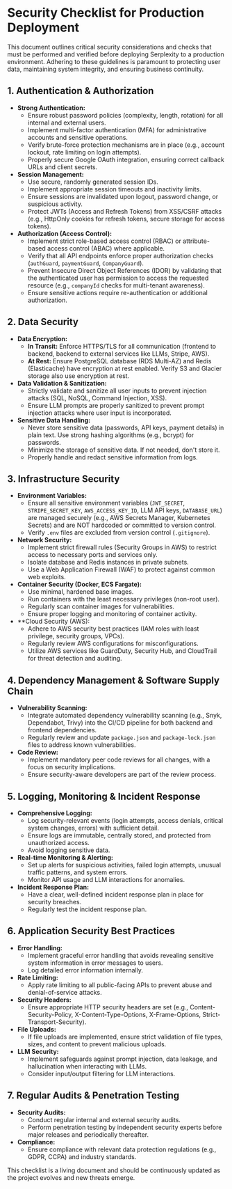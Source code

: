 # Security Checklist for Production Deployment

This document outlines critical security considerations and checks that must be performed and verified before deploying Serplexity to a production environment. Adhering to these guidelines is paramount to protecting user data, maintaining system integrity, and ensuring business continuity.

## 1. Authentication & Authorization

*   **Strong Authentication:**
    *   Ensure robust password policies (complexity, length, rotation) for all internal and external users.
    *   Implement multi-factor authentication (MFA) for administrative accounts and sensitive operations.
    *   Verify brute-force protection mechanisms are in place (e.g., account lockout, rate limiting on login attempts).
    *   Properly secure Google OAuth integration, ensuring correct callback URLs and client secrets.
*   **Session Management:**
    *   Use secure, randomly generated session IDs.
    *   Implement appropriate session timeouts and inactivity limits.
    *   Ensure sessions are invalidated upon logout, password change, or suspicious activity.
    *   Protect JWTs (Access and Refresh Tokens) from XSS/CSRF attacks (e.g., HttpOnly cookies for refresh tokens, secure storage for access tokens).
*   **Authorization (Access Control):**
    *   Implement strict role-based access control (RBAC) or attribute-based access control (ABAC) where applicable.
    *   Verify that all API endpoints enforce proper authorization checks (`authGuard`, `paymentGuard`, `CompanyGuard`).
    *   Prevent Insecure Direct Object References (IDOR) by validating that the authenticated user has permission to access the requested resource (e.g., `companyId` checks for multi-tenant awareness).
    *   Ensure sensitive actions require re-authentication or additional authorization.

## 2. Data Security

*   **Data Encryption:**
    *   **In Transit:** Enforce HTTPS/TLS for all communication (frontend to backend, backend to external services like LLMs, Stripe, AWS).
    *   **At Rest:** Ensure PostgreSQL database (RDS Multi-AZ) and Redis (Elasticache) have encryption at rest enabled. Verify S3 and Glacier storage also use encryption at rest.
*   **Data Validation & Sanitization:**
    *   Strictly validate and sanitize all user inputs to prevent injection attacks (SQL, NoSQL, Command Injection, XSS).
    *   Ensure LLM prompts are properly sanitized to prevent prompt injection attacks where user input is incorporated.
*   **Sensitive Data Handling:**
    *   Never store sensitive data (passwords, API keys, payment details) in plain text. Use strong hashing algorithms (e.g., bcrypt) for passwords.
    *   Minimize the storage of sensitive data. If not needed, don't store it.
    *   Properly handle and redact sensitive information from logs.

## 3. Infrastructure Security

*   **Environment Variables:**
    *   Ensure all sensitive environment variables (`JWT_SECRET`, `STRIPE_SECRET_KEY`, `AWS_ACCESS_KEY_ID`, LLM API keys, `DATABASE_URL`) are managed securely (e.g., AWS Secrets Manager, Kubernetes Secrets) and are NOT hardcoded or committed to version control.
    *   Verify `.env` files are excluded from version control (`.gitignore`).
*   **Network Security:**
    *   Implement strict firewall rules (Security Groups in AWS) to restrict access to necessary ports and services only.
    *   Isolate database and Redis instances in private subnets.
    *   Use a Web Application Firewall (WAF) to protect against common web exploits.
*   **Container Security (Docker, ECS Fargate):**
    *   Use minimal, hardened base images.
    *   Run containers with the least necessary privileges (non-root user).
    *   Regularly scan container images for vulnerabilities.
    *   Ensure proper logging and monitoring of container activity.
*   **Cloud Security (AWS):
    *   Adhere to AWS security best practices (IAM roles with least privilege, security groups, VPCs).
    *   Regularly review AWS configurations for misconfigurations.
    *   Utilize AWS services like GuardDuty, Security Hub, and CloudTrail for threat detection and auditing.

## 4. Dependency Management & Software Supply Chain

*   **Vulnerability Scanning:**
    *   Integrate automated dependency vulnerability scanning (e.g., Snyk, Dependabot, Trivy) into the CI/CD pipeline for both backend and frontend dependencies.
    *   Regularly review and update `package.json` and `package-lock.json` files to address known vulnerabilities.
*   **Code Review:**
    *   Implement mandatory peer code reviews for all changes, with a focus on security implications.
    *   Ensure security-aware developers are part of the review process.

## 5. Logging, Monitoring & Incident Response

*   **Comprehensive Logging:**
    *   Log security-relevant events (login attempts, access denials, critical system changes, errors) with sufficient detail.
    *   Ensure logs are immutable, centrally stored, and protected from unauthorized access.
    *   Avoid logging sensitive data.
*   **Real-time Monitoring & Alerting:**
    *   Set up alerts for suspicious activities, failed login attempts, unusual traffic patterns, and system errors.
    *   Monitor API usage and LLM interactions for anomalies.
*   **Incident Response Plan:**
    *   Have a clear, well-defined incident response plan in place for security breaches.
    *   Regularly test the incident response plan.

## 6. Application Security Best Practices

*   **Error Handling:**
    *   Implement graceful error handling that avoids revealing sensitive system information in error messages to users.
    *   Log detailed error information internally.
*   **Rate Limiting:**
    *   Apply rate limiting to all public-facing APIs to prevent abuse and denial-of-service attacks.
*   **Security Headers:**
    *   Ensure appropriate HTTP security headers are set (e.g., Content-Security-Policy, X-Content-Type-Options, X-Frame-Options, Strict-Transport-Security).
*   **File Uploads:**
    *   If file uploads are implemented, ensure strict validation of file types, sizes, and content to prevent malicious uploads.
*   **LLM Security:**
    *   Implement safeguards against prompt injection, data leakage, and hallucination when interacting with LLMs.
    *   Consider input/output filtering for LLM interactions.

## 7. Regular Audits & Penetration Testing

*   **Security Audits:**
    *   Conduct regular internal and external security audits.
    *   Perform penetration testing by independent security experts before major releases and periodically thereafter.
*   **Compliance:**
    *   Ensure compliance with relevant data protection regulations (e.g., GDPR, CCPA) and industry standards.

This checklist is a living document and should be continuously updated as the project evolves and new threats emerge.